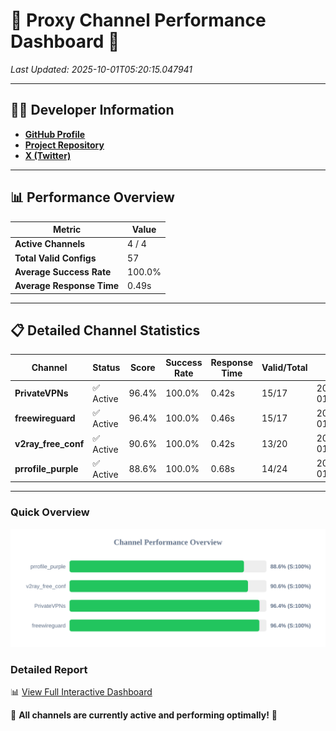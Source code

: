 # 🌟 Proxy Channel Performance Dashboard 🌟

_Last Updated: 2025-10-01T05:20:15.047941_

---

## 👩‍💻 Developer Information

- **[GitHub Profile](https://github.com/4n0nymou3)**  
- **[Project Repository](https://github.com/4n0nymou3/multi-proxy-config-fetcher)**  
- **[X (Twitter)](https://x.com/4n0nymou3)**  

---

## 📊 Performance Overview

| Metric                | Value       |
|-----------------------|-------------|
| **Active Channels**   | 4 / 4       |
| **Total Valid Configs** | 57          |
| **Average Success Rate** | 100.0%      |
| **Average Response Time** | 0.49s       |

---

## 📋 Detailed Channel Statistics

| Channel          | Status     | Score  | Success Rate | Response Time | Valid/Total | Last Success               |
|------------------|------------|--------|--------------|---------------|-------------|----------------------------|
| **PrivateVPNs**  | ✅ Active  | 96.4%  | 100.0% | 0.42s         | 15/17       | 2025-10-01T05:20:14.559193 |
| **freewireguard**  | ✅ Active  | 96.4%  | 100.0% | 0.46s         | 15/17       | 2025-10-01T05:20:15.046059 |
| **v2ray_free_conf**  | ✅ Active  | 90.6%  | 100.0% | 0.42s         | 13/20       | 2025-10-01T05:20:14.107384 |
| **prrofile_purple**  | ✅ Active  | 88.6%  | 100.0% | 0.68s         | 14/24       | 2025-10-01T05:20:13.626426 |

---

### Quick Overview
<div align="center">
  <a href="https://raw.githubusercontent.com/nullluser/NullRepo/refs/heads/main/assets/channel_stats_chart.svg">
    <img src="https://raw.githubusercontent.com/nullluser/NullRepo/refs/heads/main/assets/channel_stats_chart.svg" alt="Source Performance Statistics" width="800">
  </a>
</div>

### Detailed Report
📊 [View Full Interactive Dashboard](https://htmlpreview.github.io/?https://github.com/nullluser/NullRepo/blob/main/assets/performance_report.html)

🎉 **All channels are currently active and performing optimally!** 🎉
